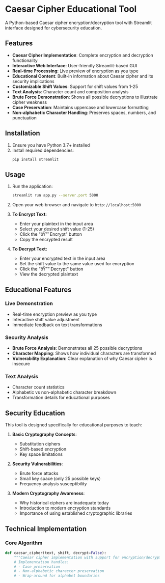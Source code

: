 # Caesar Cipher Educational Tool

A Python-based Caesar cipher encryption/decryption tool with Streamlit interface designed for cybersecurity education.

## Features

- **Caesar Cipher Implementation**: Complete encryption and decryption functionality
- **Interactive Web Interface**: User-friendly Streamlit-based GUI
- **Real-time Processing**: Live preview of encryption as you type
- **Educational Content**: Built-in information about Caesar cipher and its security implications
- **Customizable Shift Values**: Support for shift values from 1-25
- **Text Analysis**: Character count and composition analysis
- **Brute Force Demonstration**: Shows all possible decryptions to illustrate cipher weakness
- **Case Preservation**: Maintains uppercase and lowercase formatting
- **Non-alphabetic Character Handling**: Preserves spaces, numbers, and punctuation

## Installation

1. Ensure you have Python 3.7+ installed
2. Install required dependencies:
   ```bash
   pip install streamlit
   ```

## Usage

1. Run the application:
   ```bash
   streamlit run app.py --server.port 5000
   ```

2. Open your web browser and navigate to `http://localhost:5000`

3. **To Encrypt Text:**
   - Enter your plaintext in the input area
   - Select your desired shift value (1-25)
   - Click the "ðŸ”’ Encrypt" button
   - Copy the encrypted result

4. **To Decrypt Text:**
   - Enter your encrypted text in the input area
   - Set the shift value to the same value used for encryption
   - Click the "ðŸ”“ Decrypt" button
   - View the decrypted plaintext

## Educational Features

### Live Demonstration
- Real-time encryption preview as you type
- Interactive shift value adjustment
- Immediate feedback on text transformations

### Security Analysis
- **Brute Force Analysis**: Demonstrates all 25 possible decryptions
- **Character Mapping**: Shows how individual characters are transformed
- **Vulnerability Explanation**: Clear explanation of why Caesar cipher is insecure

### Text Analysis
- Character count statistics
- Alphabetic vs non-alphabetic character breakdown
- Transformation details for educational purposes

## Security Education

This tool is designed specifically for educational purposes to teach:

1. **Basic Cryptography Concepts**:
   - Substitution ciphers
   - Shift-based encryption
   - Key space limitations

2. **Security Vulnerabilities**:
   - Brute force attacks
   - Small key space (only 25 possible keys)
   - Frequency analysis susceptibility

3. **Modern Cryptography Awareness**:
   - Why historical ciphers are inadequate today
   - Introduction to modern encryption standards
   - Importance of using established cryptographic libraries

## Technical Implementation

### Core Algorithm
```python
def caesar_cipher(text, shift, decrypt=False):
    """Caesar cipher implementation with support for encryption/decryption"""
    # Implementation handles:
    # - Case preservation
    # - Non-alphabetic character preservation
    # - Wrap-around for alphabet boundaries
